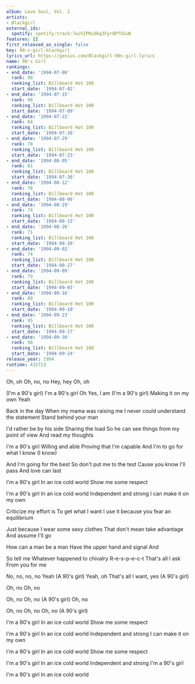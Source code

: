 ```yaml
---
album: Love Soul, Vol. 2
artists:
- Blackgirl
external_ids:
  spotify: spotify:track:7wihIPRid6q3FyrQPfSSuN
features: []
first_released_as_single: false
key: 90-s-girl-blackgirl
lyrics_url: https://genius.com/Blackgirl-90s-girl-lyrics
name: 90's Girl
rankings:
- end_date: '1994-07-08'
  rank: 98
  ranking_list: Billboard Hot 100
  start_date: '1994-07-02'
- end_date: '1994-07-15'
  rank: 98
  ranking_list: Billboard Hot 100
  start_date: '1994-07-09'
- end_date: '1994-07-22'
  rank: 84
  ranking_list: Billboard Hot 100
  start_date: '1994-07-16'
- end_date: '1994-07-29'
  rank: 78
  ranking_list: Billboard Hot 100
  start_date: '1994-07-23'
- end_date: '1994-08-05'
  rank: 81
  ranking_list: Billboard Hot 100
  start_date: '1994-07-30'
- end_date: '1994-08-12'
  rank: 78
  ranking_list: Billboard Hot 100
  start_date: '1994-08-06'
- end_date: '1994-08-19'
  rank: 74
  ranking_list: Billboard Hot 100
  start_date: '1994-08-13'
- end_date: '1994-08-26'
  rank: 71
  ranking_list: Billboard Hot 100
  start_date: '1994-08-20'
- end_date: '1994-09-02'
  rank: 74
  ranking_list: Billboard Hot 100
  start_date: '1994-08-27'
- end_date: '1994-09-09'
  rank: 79
  ranking_list: Billboard Hot 100
  start_date: '1994-09-03'
- end_date: '1994-09-16'
  rank: 80
  ranking_list: Billboard Hot 100
  start_date: '1994-09-10'
- end_date: '1994-09-23'
  rank: 95
  ranking_list: Billboard Hot 100
  start_date: '1994-09-17'
- end_date: '1994-09-30'
  rank: 98
  ranking_list: Billboard Hot 100
  start_date: '1994-09-24'
release_year: 1994
runtime: 415713
---
```

Oh, oh
Oh, no, no
Hey, hey
Oh, oh

(I'm a 90's girl)
I'm a 90's girl
Oh
Yes, I am
(I'm a 90's girl)
Making it on my own
Yeah


Back in the day
When my mama was raising me
I never could understand the statement
Stand behind your man

I'd rather be by his side
Sharing the load
So he can see things from my point of view
And read my thoughts


I'm a 90's girl
Willing and able
Proving that I'm capable
And I'm to go for what I know
(I know)

And I'm going for the best
So don't put me to the test
Cause you know I'll pass
And love can last

I'm a 90's girl
In an ice cold world
Show me some respect

I'm a 90's girl
In an ice cold world
Independent and strong
I can make it on my own


Criticize my effort is
To get what I want
I use it because you fear an equilibrium

Just because I wear some sexy clothes
That don't mean take advantage
And assume I'll go



How can a man be a man
Have the upper hand and signal
And

So tell me
Whatever happened to chivalry
R-e-s-p-e-c-t
That's all I ask
From you for me

No, no, no, no
Yeah
(A 90's girl)
Yeah, oh
That's all I want, yes
(A 90's girl)

Oh, no
Oh, no

Oh, no
Oh, no
(A 90's girl)
Oh, no

Oh, no
Oh, no
Oh, no
(A 90's girl)

I'm a 90's girl
In an ice cold world
Show me some respect

I'm a 90's girl
In an ice cold world
Independent and strong
I can make it on my own

I'm a 90's girl
In an ice cold world
Show me some respect

I'm a 90's girl
In an ice cold world
Independent and strong
I'm a 90's girl

I'm a 90's girl
In an ice cold world
